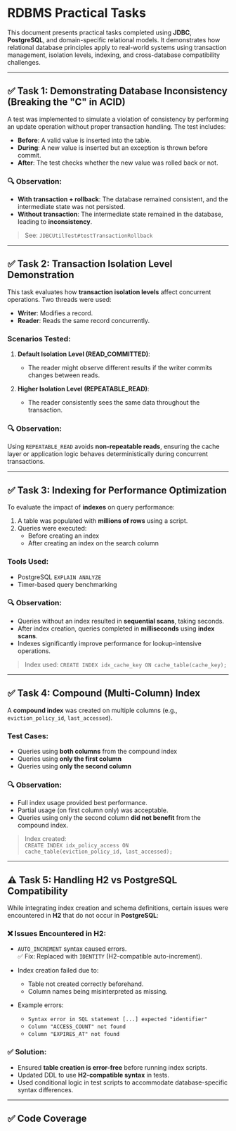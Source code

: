 # RDBMS Practical Tasks

This document presents practical tasks completed using **JDBC**, **PostgreSQL**, and domain-specific relational models. It demonstrates how relational database principles apply to real-world systems using transaction management, isolation levels, indexing, and cross-database compatibility challenges.

---

## ✅ Task 1: Demonstrating Database Inconsistency (Breaking the "C" in ACID)

A test was implemented to simulate a violation of consistency by performing an update operation without proper transaction handling. The test includes:

- **Before**: A valid value is inserted into the table.
- **During**: A new value is inserted but an exception is thrown before commit.
- **After**: The test checks whether the new value was rolled back or not.

### 🔍 Observation:

- **With transaction + rollback**: The database remained consistent, and the intermediate state was not persisted.
- **Without transaction**: The intermediate state remained in the database, leading to **inconsistency**.

> See: `JDBCUtilTest#testTransactionRollback`

---

## ✅ Task 2: Transaction Isolation Level Demonstration

This task evaluates how **transaction isolation levels** affect concurrent operations. Two threads were used:

- **Writer**: Modifies a record.
- **Reader**: Reads the same record concurrently.

### Scenarios Tested:

1. **Default Isolation Level (READ_COMMITTED)**:
    - The reader might observe different results if the writer commits changes between reads.

2. **Higher Isolation Level (REPEATABLE_READ)**:
    - The reader consistently sees the same data throughout the transaction.

### 🔍 Observation:

Using `REPEATABLE_READ` avoids **non-repeatable reads**, ensuring the cache layer or application logic behaves deterministically during concurrent transactions.

---

## ✅ Task 3: Indexing for Performance Optimization

To evaluate the impact of **indexes** on query performance:

1. A table was populated with **millions of rows** using a script.
2. Queries were executed:
    - Before creating an index
    - After creating an index on the search column

### Tools Used:

- PostgreSQL `EXPLAIN ANALYZE`
- Timer-based query benchmarking

### 🔍 Observation:

- Queries without an index resulted in **sequential scans**, taking seconds.
- After index creation, queries completed in **milliseconds** using **index scans**.
- Indexes significantly improve performance for lookup-intensive operations.

> Index used: `CREATE INDEX idx_cache_key ON cache_table(cache_key);`

---

## ✅ Task 4: Compound (Multi-Column) Index

A **compound index** was created on multiple columns (e.g., `eviction_policy_id`, `last_accessed`).

### Test Cases:

- Queries using **both columns** from the compound index
- Queries using **only the first column**
- Queries using **only the second column**

### 🔍 Observation:

- Full index usage provided best performance.
- Partial usage (on first column only) was acceptable.
- Queries using only the second column **did not benefit** from the compound index.

> Index created:  
> `CREATE INDEX idx_policy_access ON cache_table(eviction_policy_id, last_accessed);`

---

## ⚠️ Task 5: Handling H2 vs PostgreSQL Compatibility

While integrating index creation and schema definitions, certain issues were encountered in **H2** that do not occur in **PostgreSQL**:

### ❌ Issues Encountered in H2:

- `AUTO_INCREMENT` syntax caused errors.  
  ✅ Fix: Replaced with `IDENTITY` (H2-compatible auto-increment).

- Index creation failed due to:
    - Table not created correctly beforehand.
    - Column names being misinterpreted as missing.

- Example errors:
    - `Syntax error in SQL statement [...] expected "identifier"`
    - `Column "ACCESS_COUNT" not found`
    - `Column "EXPIRES_AT" not found`

### ✅ Solution:

- Ensured **table creation is error-free** before running index scripts.
- Updated DDL to use **H2-compatible syntax** in tests.
- Used conditional logic in test scripts to accommodate database-specific syntax differences.

---

## ✅ Code Coverage

